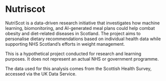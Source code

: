 # Nutriscot

NutriScot is a data-driven research initiative that investigates how machine learning, biomonitoring, and AI-generated meal plans could help combat obesity and diet-related diseases in Scotland. The project aims to personalise dietary recommendations based on individual health data while supporting NHS Scotland’s efforts in weight management.

This is a hypothetical project conducted for research and learning purposes. It does not represent an actual NHS or government programme.

The data used for this analysis comes from the Scottish Health Survey, accessed via the UK Data Service.
